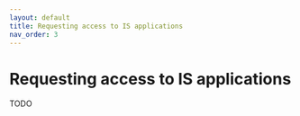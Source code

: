 ```yaml
---
layout: default
title: Requesting access to IS applications
nav_order: 3
---
```


# Requesting access to IS applications

TODO